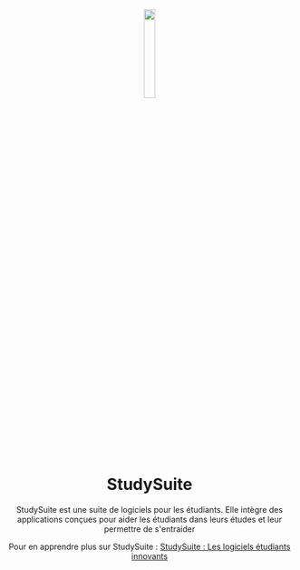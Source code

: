<div align="center">
	<img align="center" width="20%" src="./AppLogo.png">
	<h1 align="center">StudySuite</h1>
	<p align="center">StudySuite est une suite de logiciels pour les étudiants. Elle intègre des applications conçues pour aider les étudiants dans leurs études et leur permettre de s'entraider</p>

<p align="center">Pour en apprendre plus sur StudySuite : <a href="https://studysuite.fr/">StudySuite : Les logiciels étudiants innovants</a></p>
